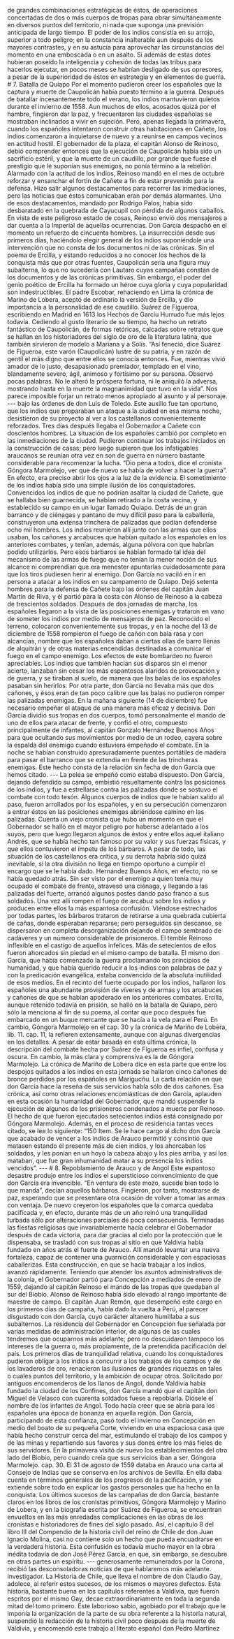 de grandes combinaciones estratégicas de éstos, de operaciones concertadas de dos o más cuerpos de tropas para obrar simultáneamente en diversos puntos del territorio, ni nada que suponga una previsión anticipada de largo tiempo. El poder de los indios consistía en su arrojo, superior a todo peligro; en la constancia inalterable aun después de los mayores contrastes, y en su astucia para aprovechar las circunstancias del momento en una emboscada o en un asalto. Si además de estas dotes hubieran poseído la inteligencia y cohesión de todas las tribus para hacerlos ejecutar, en pocos meses se habrían desligado de sus opresores, a pesar de la superioridad de éstos en estrategia y en elementos de guerra. # 7. Batalla de Quiapo Por el momento pudieron creer los españoles que la captura y muerte de Caupolicán había puesto término a la guerra. Después de batallar incesantemente todo el verano, los indios mantuvieron quietos durante el invierno de 1558. Aun muchos de ellos, acosados quizá por el hambre, fingieron dar la paz, y frecuentaron las ciudades españolas se mostraban inclinados a vivir en sujeción. Pero, apenas llegada la primavera, cuando los españoles intentaron construir otras habitaciones en Cañete, los indios comenzaron a inquietarse de nuevo y a reunirse en campos vecinos en actitud hostil. El gobernador de la plaza, el capitán Alonso de Reinoso, debió comprender entonces que la ejecución de Caupolicán había sido un sacrificio estéril, y que la muerte de un caudillo, por grande que fuese el prestigio que le suponían sus enemigos, no ponía término a la rebelión. Alarmado con la actitud de los indios, Reinoso mandó en el mes de octubre reforzar y ensanchar el fortín de Cañete a fin de estar prevenido para la defensa. Hizo salir algunos destacamentos para recorrer las inmediaciones, pero las noticias que éstos comunicaban eran por demás alarmantes. Uno de esos destacamentos, mandado por Rodrigo Palos, había sido desbaratado en la quebrada de Cayucupil con pérdida de algunos caballos. En vista de este peligroso estado de cosas, Reinoso envió dos mensajeros a dar cuenta a la Imperial de aquellas ocurrencias. Don García despachó en el momento un refuerzo de cincuenta hombres. La insurrección desde sus primeros días, haciéndolo elegir general de los indios suponiéndole una intervención que no consta de los documentos ni de las crónicas. Sin el poema de Ercilla, y estando reducidos a no conocer los hechos de la conquista más que por otras fuentes, Caupolicán sería una figura muy subalterna, lo que no sucedería con Lautaro cuyas campañas constan de los documentos y de las crónicas primitivas. Sin embargo, el poder del genio poético de Ercilla ha formado un héroe cuya gloria y cuya popularidad son indestructibles. El padre Escobar, rehaciendo en Lima la crónica de Marino de Lobera, aceptó de ordinario la versión de Ercilla, y dio importancia a la personalidad de ese caudillo. Suárez de Figueroa, escribiendo en Madrid en 1613 los Hechos de Garcíu Hurrudo fue más lejos todavía. Cediendo al gusto literario de su tiempo, ha hecho un retrato fantástico de Caupolicán, de formas retóricas, calcadas sobre retratos que se hallan en los historiadores del siglo de oro de la literatura latina, que también sirvieron de modelo a Mariana y a Solís. “Así feneció, dice Suárez de Figueroa, este varón (Caupolicán) lustre de su patria, y en razón de gentil el más digno que entre ellos se conocía entonces. Fue, mientras vivió amador de lo justo, desapasionado premiador, templado en el vino, blandamente severo, ágil, animoso y fortísimo por su persona. Observó pocas palabras. No le alteró la próspera fortuna, ni le aniquiló la adversa, mostrando hasta en la muerte la magnanimidad que tuvo en la vida”. Nos parece imposible forjar un retrato menos apropiado al asunto y al personaje. --- bajo las órdenes de don Luis de Toledo. Este auxilio fue tan oportuno, que los indios que preparaban un ataque a la ciudad en esa misma noche, desistieron de su proyecto al ver a los castellanos convenientemente reforzados. Tres días después llegaba el Gobernador a Cañete con doscientos hombres. La situación de los españoles cambió por completo en las inmediaciones de la ciudad. Pudieron continuar los trabajos iniciados en la construcción de casas; pero luego supieron que los infatigables araucanos se reunían otra vez en son de guerra en número bastante considerable para recomenzar la lucha. “Dio pena a todos, dice el cronista Góngora Marmolejo, ver que de nuevo se había de volver a hacer la guerra”. En efecto, era preciso abrir los ojos a la luz de la evidencia. El sometimiento de los indios había sido una simple ilusión de los conquistadores. Convencidos los indios de que no podrían asaltar la ciudad de Cañete, que se hallaba bien guarnecida, se habían retirado a la costa vecina, y establecido su campo en un lugar llamado Quiapo. Detrás de un gran barranco y de ciénagas y pantano de muy difícil paso para la caballería, construyeron una extensa trinchera de palizadas que podían defenderse ocho mil hombres. Los indios reunieron allí junto con las armas que ellos usaban, los cañones y arcabuces que habían quitado a los españoles en los anteriores combates, y tenían, además, alguna pólvora con que habrían podido utilizarlos. Pero esos bárbaros se habían formado tal idea del mecanismo de las armas de fuego que no tenían la menor noción de sus alcance ni comprendían que era menester apuntarlas cuidadosamente para que los tiros pudiesen herir al enemigo. Don García no vaciló en ir en persona a atacar a los indios en su campamento de Quiapo. Dejó setenta hombres para la defensa de Cañete bajo las órdenes del capitán Juan Martín de Riva, y él partió para la costa con Alonso de Reinoso a la cabeza de trescientos soldados. Después de dos jornadas de marcha, los españoles llegaron a la vista de las posiciones enemigas y trataron en vano de someter los indios por medio de mensajeros de paz. Reconocido el terreno, colocaron convenientemente sus tropas, y en la noche del 13 de diciembre de 1558 rompieron el fuego de cañón con bala rasa y con alcancías, nombre que los españoles daban a ciertas ollas de barro llenas de alquitrán y de otras materias encendidas destinadas a comunicar el fuego en el campo enemigo. Los efectos de este bombardeo no fueron apreciables. Los indios que también hacían sus disparos sin el menor acierto, lanzaban sin cesar los más espantosos alaridos de provocación y de guerra, y se tiraban al suelo, de manera que las balas de los españoles pasaban sin herirlos. Por otra parte, don García no llevaba más que dos cañones, y ésos eran de tan poco calibre que las balas no pudieron romper las palizadas enemigas. En la mañana siguiente (14 de diciembre) fue necesario empeñar el ataque de una manera más eficaz y decisiva. Don García dividió sus tropas en dos cuerpos, tomó personalmente el mando de uno de ellos para atacar de frente, y confió el otro, compuesto principalmente de infantes, al capitán Gonzalo Hernández Buenos Años para que ocultando sus movimientos por medio de un rodeo, cayera sobre la espalda del enemigo cuando estuviera empeñado el combate. En la noche se habían construido apresuradamente puentes portátiles de madera para pasar el barranco que se extendía en frente de las trincheras enemigas. Este hecho consta de la relación sin fecha de don García que hemos citado. --- La pelea se empeñó como estaba dispuesto. Don García, dejando defendido su campo, embistió resueltamente contra las posiciones de los indios, y fue a estrellarse contra las palizadas donde se sostuvo el combate con todo tesón. Algunos cuerpos de indios que le habían salido al paso, fueron arrollados por los españoles, y en su persecución comenzaron a entrar éstos en las posiciones enemigas abriéndose camino en las palizadas. Cuenta un viejo cronista que hubo un momento en que el Gobernador se halló en el mayor peligro por haberse adelantado a los suyos, pero que luego llegaron algunos de éstos y entre ellos aquel italiano Andrés, que se había hecho tan famoso por su valor y sus fuerzas físicas, y que ellos contuvieron el ímpetu de los bárbaros. A pesar de todo, las situación de los castellanos era crítica, y su derrota habría sido quizá inevitable, si la otra división no llega en tiempo oportuno a cumplir el encargo que se le había dado. Hernández Buenos Años, en efecto, no se había quedado atrás. Sin ser visto por el enemigo a quien tenía muy ocupado el combate de frente, atravesó una ciénaga, y llegando a las palizadas del fuerte, arrancó algunos postes dando paso franco a sus soldados. Una vez allí rompen el fuego de arcabuz sobre los indios y producen entre ellos la más espantosa confusión. Viéndose estrechados por todas partes, los bárbaros trataron de retirarse a una quebrada cubierta de cañas, donde esperaban repararse; pero perseguidos sin descanso, se dispersaron en completa desorganización dejando el campo sembrado de cadáveres y un número considerable de prisioneros. El temble Reinoso inflexible en el castigo de aquellos infelices. Más de setecientos de ellos fueron ahorcados sin piedad en el mismo campo de batalla. El mismo don García, que había comenzado la guerra proclamando los principios de humanidad, y que había querido reducir a los indios con palabras de paz y con la predicación evangélica, estaba convencido de la absoluta inutilidad de esos medios. En el recinto del fuerte ocupado por los indios, hallaron los españoles una abundante provisión de víveres y de armas y los arcabuces y cañones de que se habían apoderado en los anteriores combates. Ercilla, aunque retenido todavía en prisión, se halló en la batalla de Quiapo, pero sólo la menciona al fin de su poema, al contar que poco después fue embarcado en un buque mercante que se hacía a la vela para el Perú. En cambio, Góngora Marmolejo en el cap. 30 y la crónica de Mariño de Lobera, lib. 11. cap. 11, la refieren extensamente, aunque con algunas divergencias en los detalles. A pesar de estar basada en esta última crónica, la descripción del combate hecha por Suárez de Figueroa es infiel, confusa y oscura. En cambio, la más clara y comprensiva es la de Góngora Marmolejo. La crónica de Mariño de Lobera dice en esta parte que entre los despojos quitados a los indios en esta jornada se hallaron cinco cañones de bronce perdidos por los españoles en Marigucñu. La carta relación en que don García hace la reseña de sus servicios habla sólo de dos cañones. Esa crónica, así como otras relaciones encomiásticas de don García, aplauden en esta ocasión la humanidad del Gobernador, que mandó suspender la ejecución de algunos de los prisioneros condenados a muerte por Reinoso. El hecho de que fueron ejecutados setecientos indios está consignado por Góngora Marmolejo. Además, en el proceso de residencia tantas veces citado, se lee lo siguiente: “150 Item. Se le hace cargo al dicho don García que acabado de vencer a los indios de Arauco permitió y consintió que matasen estando él presente más de cien indios, y los ahorcaban los soldados, y les ponían en un hoyo la cabeza abajo y los pies arriba, y así los mataban, que fue gran inhumanidad matar a su presencia los indios vencidos”. --- # 8. Repoblamiento de Arauco y de Angol Este espantoso desastre produjo entre los indios el supersticioso convencimiento de que don García era invencible. “En ventura de este mozo, sucede bien todo lo que manda”, decían aquellos bárbaros. Fingieron, por tanto, mostrarse de paz, esperando que se presentara otra ocasión de volver a tomar las armas con ventaja. De nuevo creyeron los españoles que la comarca quedaba pacificada y, en efecto, durante más de un año reinó una tranquilidad turbada sólo por alteraciones parciales de poca consecuencia. Terminadas las fiestas religiosas que invariablemente hacía celebrar el Gobernador después de cada victoria, para dar gracias al cielo por la protección que le dispensaba, se trasladó con sus tropas al sitio en que Valdivia había fundado en años atrás el fuerte de Arauco. Allí mandó levantar una nueva fortaleza, capaz de contener una guarnición considerable y con espaciosas caballerizas. Esta construcción, en que se hacía trabajar a los indios, avanzó rápidamente. Teniendo que atender los asuntos administrativos de la colonia, el Gobernador partió para Concepción a mediados de enero de 1559, dejando al capitán Reinoso el mando de las tropas que quedaban al sur del Biobío. Alonso de Reinoso había sido elevado al rango importante de maestre de campo. El capitán Juan Remón, que desempeñó este cargo en los primeros días de campaña, había dado la vuelta a Perú, al parecer disgustado con don García, cuyo carácter altanero humillaba a sus subalternos. La residencia del Gobernador en Concepción fue señalada por varias medidas de administración interior, de algunas de las cuales tendremos que ocuparnos más adelante; pero no descuidaron tampoco los intereses de la guerra o, más propiamente, de la pretendida pacificación del país. Los primeros días de tranquilidad relativa, cuando los conquistadores pudieron obligar a los indios a concurrir a los trabajos de los campos y de los lavaderos de oro, renacieron las ilusiones de grandes riquezas en tales o cuales puntos del territorio, y la ambición de ocupar otros. Solicitado por antiguos encomenderos de los llanos de Angol, donde Valdivia había fundado la ciudad de los Confines, don García mandó que el capitán don Miguel de Velasco con cuarenta soldados fuese a repoblarla. Diósele el nombre de los infantes de Angol. Todo hacía creer que se abría para los españoles una época de bonanza en aquella región. Don García, participando de esta confianza, pasó todo el invierno en Concepción en medio del boato de su pequeña Corte, viviendo en una espaciosa casa que había hecho construir cerca del mar, estimulando el trabajo de los campos y de las minas y repartiendo sus favores y sus dones entre los más fieles de sus servidores. En la primavera visitó de nuevo los establecimientos del otro lado del Biobío, pero cuando creía que sus servicios iban a ser. Góngora Marmolejo. cap. 30. El 31 de agosto de 1559 databa en Arauco una carta al Consejo de Indias que se conserva en los archivos de Sevilla. En ella daba cuenta en términos generales de los progresos de la pacificación, y se extiende sobre todo en explicar los gastos personales que ha hecho en la conquista. Los últimos sucesos de las campañas de don García, bastante claros en los libros de los cronistas primitivos, Góngora Marmolejo y Marino de Lobera, y en la biografía escrita por Suárez de Figueroa, se encuentran envueltos en las más enredadas complicaciones en las obras de los cronistas e historiadores de fines del siglo pasado. Así, el capítulo 8 del libro III del Compendio de la historia civil del reino de Chile de don Juan Ignacio Molina, casi no contiene solo un hecho que pueda encuadrarse en la verdadera historia. Esta confusión es todavía mucho mayor en la obra inédita todavía de don José Pérez García, en que, sin embargo, se descubre en otras partes un espíritu. --- generosamente remunerados por la Corona, recibió las desconsoladoras noticias de que hablaremos más adelante. investigador. La Historia de Chile, que lleva el nombre de don Claudio Gay, adolece, al referir estos sucesos, de los mismos o mayores defectos. Esta historia, bastante buena en los capítulos referentes a Valdivia, que fueron escritos por el mismo Gay, decae extraordinariamente en toda la segunda mitad del tomo primero. Este laborioso sabio, agobiado por el trabajo que le imponía la organización de la parte de su obra referente a la historia natural, suspendió la redacción de la historia civil poco después de la muerte de Valdivia, y encomendó este trabajo al literato español don Pedro Martínez